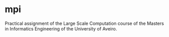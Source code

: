 # mpi
Practical assignment of the Large Scale Computation course of the Masters in Informatics Engineering of the University of Aveiro.
